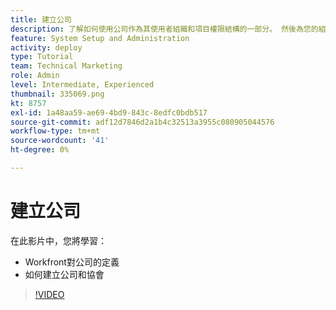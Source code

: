 ```yaml
---
title: 建立公司
description: 了解如何使用公司作為其使用者組織和項目權限結構的一部分。 然後為您的組織建立公司。
feature: System Setup and Administration
activity: deploy
type: Tutorial
team: Technical Marketing
role: Admin
level: Intermediate, Experienced
thumbnail: 335069.png
kt: 8757
exl-id: 1a48aa59-ae69-4bd9-843c-8edfc0bdb517
source-git-commit: adf12d7846d2a1b4c32513a3955c080905044576
workflow-type: tm+mt
source-wordcount: '41'
ht-degree: 0%

---
```


# 建立公司

在此影片中，您將學習：

* Workfront對公司的定義
* 如何建立公司和協會

>[!VIDEO](https://video.tv.adobe.com/v/335069/?quality=12)
